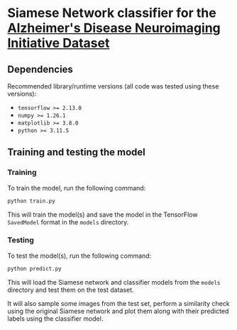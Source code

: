 # Siamese Network classifier for the [Alzheimer's Disease Neuroimaging Initiative Dataset](https://adni.loni.usc.edu/)

## Dependencies

Recommended library/runtime versions (all code was tested using these versions):

- `tensorflow >= 2.13.0`
- `numpy >= 1.26.1`
- `matplotlib >= 3.8.0`
- `python >= 3.11.5`

## Training and testing the model

### Training

To train the model, run the following command:

```bash
python train.py
```

This will train the model(s) and save the model in the TensorFlow `SavedModel` format in the `models` directory.

### Testing

To test the model(s), run the following command:

```bash
python predict.py
```

This will load the Siamese network and classifier models from the `models` directory and test them on the test dataset.

It will also sample some images from the test set, perform a similarity check using the original Siamese network and plot them along with their predicted labels using the classifier model.

